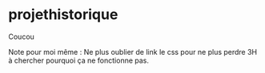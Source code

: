 # projethistorique
Coucou

Note pour moi même : Ne plus oublier de link le css pour ne plus perdre 3H à chercher pourquoi ça ne fonctionne pas.